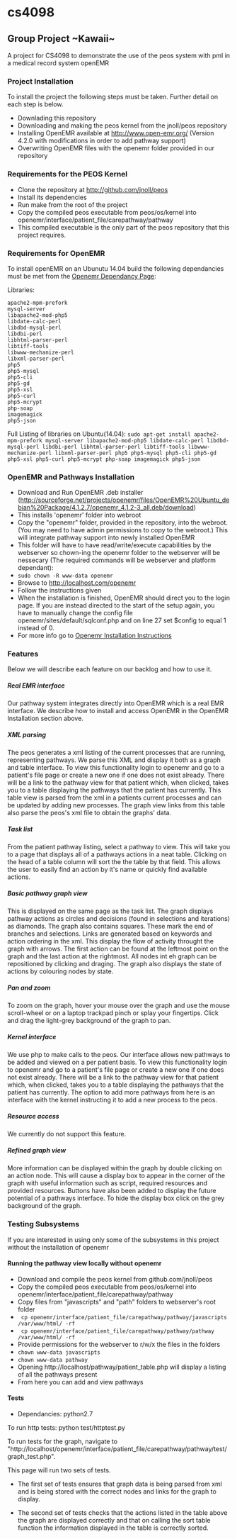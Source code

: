 # cs4098
## Group Project ~Kawaii~
A project for CS4098 to demonstrate the use of the peos system with pml in a medical record system openEMR

### Project Installation

To install the project the following steps must be taken. Further detail on each step is below.
* Downlading this repository 
* Downloading and making the peos kernel from the jnoll/peos repository
* Installing OpenEMR available at http://www.open-emr.org/ (Version 4.2.0 with modifications in order to add pathway support)
* Overwriting OpenEMR files with the openemr folder provided in our repository

### Requirements for the PEOS Kernel
* Clone the repository at http://github.com/jnoll/peos
* Install its dependencies
* Run make from the root of the project
* Copy the compiled peos executable from peos/os/kernel into openemr/interface/patient_file/carepathway/pathway
* This compiled executable is the only part of the peos repository that this project requires. 

### Requirements for OpenEMR
To install openEMR on an Ubunutu 14.04 build the following dependancies must be met from the  [Openemr Dependancy Page](http://www.open-emr.org/wiki/index.php/OpenEMR_System_Architecture#OpenEMR_Dependencies):

Libraries:

    apache2-mpm-prefork
    mysql-server
    libapache2-mod-php5
    libdate-calc-perl
    libdbd-mysql-perl
    libdbi-perl
    libhtml-parser-perl
    libtiff-tools
    libwww-mechanize-perl
    libxml-parser-perl
    php5
    php5-mysql
    php5-cli
    php5-gd
    php5-xsl
    php5-curl
    php5-mcrypt
    php-soap
    imagemagick 
    php5-json 

Full Listing of libraries on Ubuntu(14.04):  `sudo apt-get install apache2-mpm-prefork mysql-server libapache2-mod-php5 libdate-calc-perl libdbd-mysql-perl libdbi-perl libhtml-parser-perl libtiff-tools libwww-mechanize-perl libxml-parser-perl php5 php5-mysql php5-cli php5-gd php5-xsl php5-curl php5-mcrypt php-soap imagemagick php5-json `

### OpenEMR and Pathways Installation

* Download and Run OpenEMR .deb installer (http://sourceforge.net/projects/openemr/files/OpenEMR%20Ubuntu_debian%20Package/4.1.2.7/openemr_4.1.2-3_all.deb/download)
* This installs 'openemr' folder into webroot
* Copy the "openemr" folder, provided in the repository, into the webroot. (You may need to have admin permissions to copy to the webroot.) This will integrate pathway support into newly installed OpenEMR
* This folder will have to have read/write/execute capabilities by the webserver so chown-ing the openemr folder to the webserver will be nessecary (The required commands will be webserver and platform dependant):
* `sudo chown -R www-data openemr`
* Browse to http://localhost.com/openemr
* Follow the instructions given 
* When the installation is finished, OpenEMR should direct you to the login page. If you are instead directed to the start of the setup again, you have to manually change the config file openemr/sites/default/sqlconf.php and on line 27 set $config to equal 1 instead of 0.
* For more info go to [Openemr Installation Instructions](http://www.open-emr.org/wiki/index.php/OpenEMR_4.2.0_Linux_Installation)
 
### Features
Below we will describe each feature on our backlog and how to use it.
##### Real EMR interface
Our pathway system integrates directly into OpenEMR which is a real EMR interface. We describe how to install and access OpenEMR in the OpenEMR Installation section above.
##### XML parsing
The peos generates a xml listing of the current processes that are running, representing pathways. We parse this XML and display it both as a graph and table interface. To view this functionality login to openemr and go to a patient's file page or create a new one if one does not exist already. There will be a link to the pathway view for that patient which, when clicked, takes you to a table displaying the pathways that the patient has currently. This table view is parsed from the xml in a patients current processes and can be updated by adding new processes. The graph view links from this table also parse the peos's xml file to obtain the graphs' data.
##### Task list
From the patient pathway listing, select a pathway to view. This will take you to a page that displays all of a pathways actions in a neat table. Clicking on the head of a table column will sort the the table by that field. This allows the user to easily find an action by it's name or quickly find available actions.
##### Basic pathway graph view
This is displayed on the same page as the task list. The graph displays pathway actions as circles and decisions (found in selections and iterations) as diamonds. The graph also contains squares. These mark the end of branches and selections. Links are generated based on keywords and action ordering in the xml. This display the flow of activity throught the graph with arrows. The first action can be found at the leftmost point on the graph and the last action at the rightmost. All nodes int eh graph can be repositioned by clicking and draging. The graph also displays the state of actions by colouring nodes by state.
##### Pan and zoom
To zoom on the graph, hover your mouse over the graph and use the mouse scroll-wheel or on a laptop trackpad pinch or splay your fingertips. Click and drag the light-grey background of the graph to pan.
##### Kernel interface
We use php to make calls to the peos. Our interface allows new pathways to be added and viewed on a per patient basis. To view this functionality login to openemr and go to a patient's file page or create a new one if one does not exist already. There will be a link to the pathway view for that patient which, when clicked, takes you to a table displaying the pathways that the patient has currently. The option to add more pathways from here is an interface with the kernel instructing it to add a new process to the peos.
##### Resource access
We currently do not support this feature.
##### Refined graph view
More information can be displayed within the graph by double clicking on an action node. This will cause a display box to appear in the corner of the graph with useful information such as script, required resources and provided resources. Buttons have also been added to display the future potential of a pathways interface. To hide the display box click on the grey background of the graph.

### Testing Subsystems
If you are interested in using only some of the subsystems in this project without the installation of openemr

#### Running the pathway view locally without openemr
* Download and compile the peos kernel from github.com/jnoll/peos
* Copy the compiled peos executable from peos/os/kernel into openemr/interface/patient_file/carepathway/pathway
* Copy files from "javascripts" and "path" folders to webserver's root folder
* ` cp openemr/interface/patient_file/carepathway/pathway/javascripts /var/www/html/ -rf`
* ` cp openemr/interface/patient_file/carepathway/pathway/pathway /var/www/html/ -rf`
* Provide permissions for the webserver to r/w/x the files in the folders
* `chown www-data javascripts`
* `chown www-data pathway`
* Opening http://localhost/pathway/patient_table.php will display a listing of all the pathways present
* From here you can add and view pathways

#### Tests
* Dependancies: python2.7

To run http tests:
    python test/httptest.py


To run tests for the graph, navigate to "http://localhost/openemr/interface/patient_file/carepathway/pathway/test/graph_test.php". 

This page will run two sets of tests.

* The first set of tests ensures that graph data is being parsed from xml and is being stored with the correct nodes and links for the graph to display.

* The second set of tests checks that the actions listed in the table above the graph are displayed correctly and that on calling the sort table function the information displayed in the table is correctly sorted.
